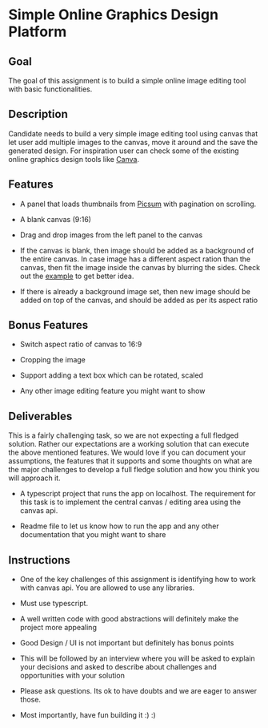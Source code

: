 # Simple Online Graphics Design Platform

## Goal

The goal of this assignment is to build a simple online image editing tool with basic functionalities.

## Description

Candidate needs to build a very simple image editing tool using canvas that let user add multiple images to the canvas, move it around and the save the generated design. For inspiration user can check some of the existing online graphics design tools like [Canva](https://canva.com).

## Features

- A panel that loads thumbnails from [Picsum](https://picsum.photos/v2/list) with pagination on scrolling.

- A blank canvas (9:16)

- Drag and drop images from the left panel to the canvas

- If the canvas is blank, then image should be added as a background of the entire canvas. In case image has a different aspect ration than the canvas, then fit the image inside the canvas by blurring the sides. Check out the [example](https://github.com/invideoio/invideo-assignments/blob/master/frontend/example.mp4) to get better idea.

- If there is already a background image set, then new image should be added on top of the canvas, and should be added as per its aspect ratio

## Bonus Features

- Switch aspect ratio of canvas to 16:9

- Cropping the image

- Support adding a text box which can be rotated, scaled

- Any other image editing feature you might want to show


## Deliverables

This is a fairly challenging task, so we are not expecting a full fledged solution. Rather our expectations are a working solution that can execute the above mentioned features. We would love if you can document your assumptions, the features that it supports and some thoughts on what are the major challenges to develop a full fledge solution and how you think you will approach it.

- A typescript project that runs the app on localhost. The requirement for this task is to implement the central canvas / editing area using the canvas api.

- Readme file to let us know how to run the app and any other documentation that you might want to share

## Instructions

- One of the key challenges of this assignment is identifying how to work with canvas api. You are allowed to use any libraries.

- Must use typescript.

- A well written code with good abstractions will definitely make the project more appealing

- Good Design / UI is not important but definitely has bonus points

- This will be followed by an interview where you will be asked to explain your decisions and asked to describe about challenges and opportunities with your solution

- Please ask questions. Its ok to have doubts and we are eager to answer those.

- Most importantly, have fun building it :) :)
